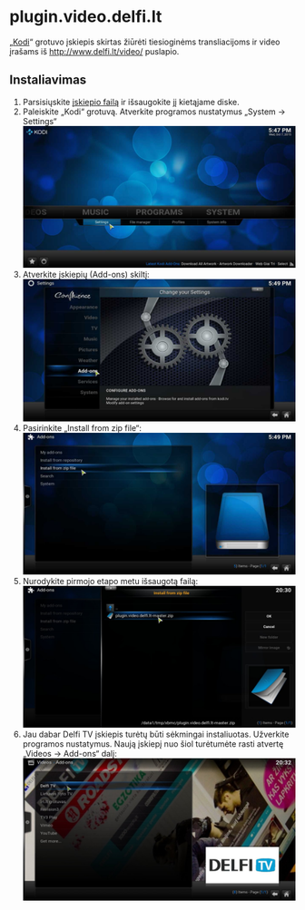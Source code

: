 # plugin.video.delfi.lt

„[Kodi](http://kodi.tv/)“ grotuvo įskiepis skirtas žiūrėti tiesioginėms transliacijoms ir video įrašams iš http://www.delfi.lt/video/ puslapio. 

## Instaliavimas
1. Parsisiųskite [įskiepio failą](https://github.com/Vytax/plugin.video.delfi.lt/archive/master.zip) ir išsaugokite jį kietąjame diske.
2. Paleiskite „Kodi“ grotuvą. Atverkite programos nustatymus „System -> Settings“ ![alt tag](https://raw.githubusercontent.com/Vytax/plugin.video.delfi.lt/master/resources/howto/howto1.jpg)
3. Atverkite įskiepių (Add-ons) skiltį: ![alt tag](https://raw.githubusercontent.com/Vytax/plugin.video.delfi.lt/master/resources/howto/howto2.jpg)
4. Pasirinkite „Install from zip file“: ![alt tag](https://raw.githubusercontent.com/Vytax/plugin.video.delfi.lt/master/resources/howto/howto3.jpg)
5. Nurodykite pirmojo etapo metu išsaugotą failą: ![alt tag](https://raw.githubusercontent.com/Vytax/plugin.video.delfi.lt/master/resources/howto/howto4.jpg)
6. Jau dabar Delfi TV įskiepis turėtų būti sėkmingai instaliuotas. Užverkite programos nustatymus. Naują įskiepį nuo šiol turėtumėte rasti atvertę „Videos -> Add-ons“ dalį: ![alt tag](https://raw.githubusercontent.com/Vytax/plugin.video.delfi.lt/master/resources/howto/howto5.jpg)
